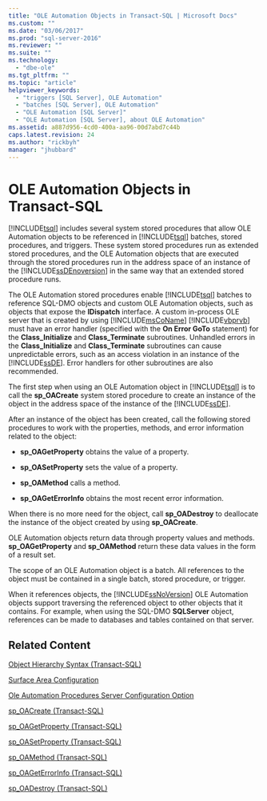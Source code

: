 ```yaml
---
title: "OLE Automation Objects in Transact-SQL | Microsoft Docs"
ms.custom: ""
ms.date: "03/06/2017"
ms.prod: "sql-server-2016"
ms.reviewer: ""
ms.suite: ""
ms.technology: 
  - "dbe-ole"
ms.tgt_pltfrm: ""
ms.topic: "article"
helpviewer_keywords: 
  - "triggers [SQL Server], OLE Automation"
  - "batches [SQL Server], OLE Automation"
  - "OLE Automation [SQL Server]"
  - "OLE Automation [SQL Server], about OLE Automation"
ms.assetid: a887d956-4cd0-400a-aa96-00d7abd7c44b
caps.latest.revision: 24
ms.author: "rickbyh"
manager: "jhubbard"
---
```

# OLE Automation Objects in Transact-SQL
  [!INCLUDE[tsql](../../../a9notintoc/includes/tsql-md.md)] includes several system stored procedures that allow OLE Automation objects to be referenced in [!INCLUDE[tsql](../../../a9notintoc/includes/tsql-md.md)] batches, stored procedures, and triggers. These system stored procedures run as extended stored procedures, and the OLE Automation objects that are executed through the stored procedures run in the address space of an instance of the [!INCLUDE[ssDEnoversion](../../../a9notintoc/includes/ssdenoversion-md.md)] in the same way that an extended stored procedure runs.  
  
 The OLE Automation stored procedures enable [!INCLUDE[tsql](../../../a9notintoc/includes/tsql-md.md)] batches to reference SQL-DMO objects and custom OLE Automation objects, such as objects that expose the **IDispatch** interface. A custom in-process OLE server that is created by using [!INCLUDE[msCoName](../../../a9notintoc/includes/msconame-md.md)] [!INCLUDE[vbprvb](../../../a9retired/includes/vbprvb-md.md)] must have an error handler (specified with the **On Error GoTo** statement) for the **Class_Initialize** and **Class_Terminate** subroutines. Unhandled errors in the **Class_Initialize** and **Class_Terminate** subroutines can cause unpredictable errors, such as an access violation in an instance of the [!INCLUDE[ssDE](../../../a9notintoc/includes/ssde-md.md)]. Error handlers for other subroutines are also recommended.  
  
 The first step when using an OLE Automation object in [!INCLUDE[tsql](../../../a9notintoc/includes/tsql-md.md)] is to call the **sp_OACreate** system stored procedure to create an instance of the object in the address space of the instance of the [!INCLUDE[ssDE](../../../a9notintoc/includes/ssde-md.md)].  
  
 After an instance of the object has been created, call the following stored procedures to work with the properties, methods, and error information related to the object:  
  
-   **sp_OAGetProperty** obtains the value of a property.  
  
-   **sp_OASetProperty** sets the value of a property.  
  
-   **sp_OAMethod** calls a method.  
  
-   **sp_OAGetErrorInfo** obtains the most recent error information.  
  
 When there is no more need for the object, call **sp_OADestroy** to deallocate the instance of the object created by using **sp_OACreate**.  
  
 OLE Automation objects return data through property values and methods. **sp_OAGetProperty** and **sp_OAMethod** return these data values in the form of a result set.  
  
 The scope of an OLE Automation object is a batch. All references to the object must be contained in a single batch, stored procedure, or trigger.  
  
 When it references objects, the [!INCLUDE[ssNoVersion](../../../a9notintoc/includes/ssnoversion-md.md)] OLE Automation objects support traversing the referenced object to other objects that it contains. For example, when using the SQL-DMO **SQLServer** object, references can be made to databases and tables contained on that server.  
  
## Related Content  
 [Object Hierarchy Syntax &#40;Transact-SQL&#41;](../../../relational-databases/reference/system-stored-procedures/object-hierarchy-syntax-transact-sql.md)  
  
 [Surface Area Configuration](../../../relational-databases/security/surface-area-configuration.md)  
  
 [Ole Automation Procedures Server Configuration Option](../../../database-engine/configure/windows/ole-automation-procedures-server-configuration-option.md)  
  
 [sp_OACreate &#40;Transact-SQL&#41;](../../../relational-databases/reference/system-stored-procedures/sp-oacreate-transact-sql.md)  
  
 [sp_OAGetProperty &#40;Transact-SQL&#41;](../../../relational-databases/reference/system-stored-procedures/sp-oagetproperty-transact-sql.md)  
  
 [sp_OASetProperty &#40;Transact-SQL&#41;](../../../relational-databases/reference/system-stored-procedures/sp-oasetproperty-transact-sql.md)  
  
 [sp_OAMethod &#40;Transact-SQL&#41;](../../../relational-databases/reference/system-stored-procedures/sp-oamethod-transact-sql.md)  
  
 [sp_OAGetErrorInfo &#40;Transact-SQL&#41;](../../../relational-databases/reference/system-stored-procedures/sp-oageterrorinfo-transact-sql.md)  
  
 [sp_OADestroy &#40;Transact-SQL&#41;](../../../relational-databases/reference/system-stored-procedures/sp-oadestroy-transact-sql.md)  
  
  